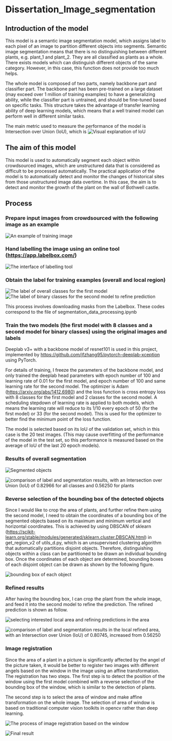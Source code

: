 # Dissertation_Image_segmentation
## Introduction of the model

This model is a semantic image segmentation model, which assigns label to each pixel of an image to partition different objects into segments. Semantic image segmentation means that there is no distinguishing between different plants, e.g. plant_1 and plant_2. They are all classified as plants as a whole. There exists models which can distinguish different objects of the same category. However, in this case, this function does not provide too much helps.

The whole model is composed of two parts, namely backbone part and classifier part. The backbone part has been pre-trained on a large dataset (may exceed over 1 million of training examples) to have a generalizing ability, while the classifier part is untrained, and should be fine-tuned based on specific tasks. This structure takes the advantage of transfer learning ability of deep learning models, which means that a well trained model can perform well in different similar tasks.

The main metric used to measure the performance of the model is Intersection over Union (IoU), which is 
![Visual explanation of IoU](https://github.com/sdyy6211/Dissertation_Image_segmentation/blob/master/gitpic/IOU.png)

## The aim of this model

This model is used to automatically segment each object within crowdsourced images, which are unstructured data that is considered as difficult to be processed automatically. The practical application of the model is to automatically detect and monitor the changes of historical sites from those unstructured image data overtime. In this case, the aim is to detect and monitor the growth of the plant on the wall of Bothwell castle. 

## Process

### Prepare input images from crowdsourced with the following image as an example
![An example of training image](https://github.com/sdyy6211/Dissertation_Image_segmentation/blob/master/gitpic/original_image.jpg)

### Hand labelling the image using an online tool (https://app.labelbox.com/)
![The interface of labelling tool](https://github.com/sdyy6211/Dissertation_Image_segmentation/blob/master/gitpic/working.PNG)
### Obtain the label for training examples (overall and local region)
![The label of overall classes for the first model](https://github.com/sdyy6211/Dissertation_Image_segmentation/blob/master/gitpic/label.png)
![The label of binary classes for the second model to refine prediction](https://github.com/sdyy6211/Dissertation_Image_segmentation/blob/master/gitpic/segmentated_label.png)

This process involves downloading masks from the Labelbox. These codes correspond to the file of segmentation_data_processing.ipynb

### Train the two models (the first model with 8 classes and a second model for binary classes) using the original images and labels

Deeplab v3+ with a backbone model of resnet101 is used in this project, implemented by https://github.com/jfzhang95/pytorch-deeplab-xception using PyTorch.

For details of training, I freeze the parameters of the backbone model, and only trained the deeplab head parameters with epoch number of 100 and learning rate of 0.01 for the first model, and epoch number of 100 and same learning rate for the second model. The optimizer is Adam (https://arxiv.org/abs/1412.6980) and the loss function is cross entropy loss with 8 classes for the first model and 2 classes for the second model. A scheduling stepdown of learning rate is applied to both models, which means the learning rate will reduce to its 1/10 every epoch of 50 (for the first model) or 33 (for the second model). This is used for the optimizer to better find the minimum point of the loss function.

The model is selected based on its IoU of the validation set, which in this case is the 20 test images. (This may cause overfitting of the performance of the model in the test set, so this performance is measured based on the average of IoU of the last 20 epoch models).

### Results of overall segmentation

![Segmented objects](https://github.com/sdyy6211/Dissertation_Image_segmentation/blob/master/gitpic/predicted.png)

![comparison of label and segmentation results, with an Intersection over Union (IoU) of 0.82966 for all classes and 0.56250 for plants](https://github.com/sdyy6211/Dissertation_Image_segmentation/blob/master/gitpic/superimpose.png)

### Reverse selection of the bounding box of the detected objects

Since I would like to crop the area of plants, and further refine them using the second model, I need to obtain the coordinates of a bounding box of the segmented objects based on its maximum and minimum vertical and horizontal coordinates. This is achieved by using DBSCAN of sklearn (https://scikit-learn.org/stable/modules/generated/sklearn.cluster.DBSCAN.html) in get_region_v2 of utils_d.py, which is an unsupervised clustering algorithm that automatically partitions disjoint objects. Therefore, distinguishing objects within a class can be partitioned to be drawn an individual bounding box. Once the coordinates of each object are determined, bounding boxes of each disjoint object can be drawn as shown by the following figure.

![bounding box of each object](https://github.com/sdyy6211/Dissertation_Image_segmentation/blob/master/gitpic/fig7_annotations_with_rect.png)

### Refined results

After having the bounding box, I can crop the plant from the whole image, and feed it into the second model to refine the prediction. The refined prediction is shown as follow.

![selecting interested local area and refining predictions in the area](https://github.com/sdyy6211/Dissertation_Image_segmentation/blob/master/gitpic/compare.png)

![comparison of label and segmentation results in the local refined area, with an Intersection over Union (IoU) of 0.80745, increased from 0.56250](https://github.com/sdyy6211/Dissertation_Image_segmentation/blob/master/gitpic/re1com.png)

### Image registration

Since the area of a plant in a picture is significantly affected by the angel of the picture taken, it would be better to register two images with different angels based on the window in the image using an affine transformation. The registration has two steps. 
The first step is to detect the position of the window using the first model combined with a reverse selection of the bounding box of the window, which is similar to the detection of plants.

The second step is to select the area of window and make affine transformation on the whole image. The selection of area of window is based on traditional computer vision toolkits in opencv rather than deep learning.

![The process of image registration based on the window](https://github.com/sdyy6211/Dissertation_Image_segmentation/blob/master/gitpic/rect.png)

![Final result](https://github.com/sdyy6211/Dissertation_Image_segmentation/blob/master/gitpic/register_outfalse.png)
